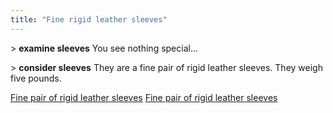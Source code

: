 ```yaml
---
title: "Fine rigid leather sleeves"
---
```


\> **examine sleeves** You see nothing special...

\> **consider sleeves** They are a fine pair of rigid leather sleeves.
They weigh five pounds.

[Fine pair of rigid leather
sleeves](Category:_Leather_equipment "wikilink") [Fine pair of rigid
leather sleeves](Category:Arms_items "wikilink")